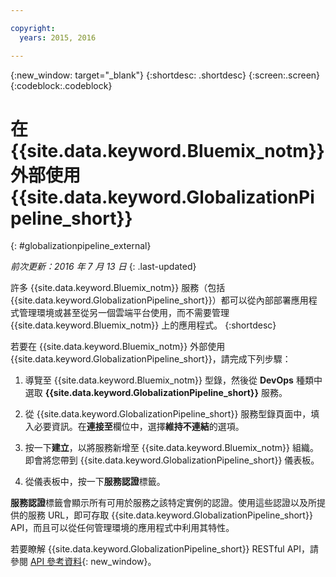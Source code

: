```yaml
---

copyright:
  years: 2015, 2016

---
```


{:new_window: target="_blank"}
{:shortdesc: .shortdesc}
{:screen:.screen}
{:codeblock:.codeblock}

# 在 {{site.data.keyword.Bluemix_notm}} 外部使用 {{site.data.keyword.GlobalizationPipeline_short}}
{: #globalizationpipeline_external}

*前次更新：2016 年 7 月 13 日*
{: .last-updated}

許多 {{site.data.keyword.Bluemix_notm}} 服務（包括 {{site.data.keyword.GlobalizationPipeline_short}}）都可以從內部部署應用程式管理環境或甚至從另一個雲端平台使用，而不需要管理 {{site.data.keyword.Bluemix_notm}} 上的應用程式。
{:shortdesc}

若要在 {{site.data.keyword.Bluemix_notm}} 外部使用 {{site.data.keyword.GlobalizationPipeline_short}}，請完成下列步驟：

1. 導覽至 {{site.data.keyword.Bluemix_notm}} 型錄，然後從 **DevOps** 種類中選取 **{{site.data.keyword.GlobalizationPipeline_short}}** 服務。

2. 從 {{site.data.keyword.GlobalizationPipeline_short}} 服務型錄頁面中，填入必要資訊。在**連接至**欄位中，選擇**維持不連結**的選項。

3. 按一下**建立**，以將服務新增至 {{site.data.keyword.Bluemix_notm}} 組織。即會將您帶到 {{site.data.keyword.GlobalizationPipeline_short}} 儀表板。

4. 從儀表板中，按一下**服務認證**標籤。  

**服務認證**標籤會顯示所有可用於服務之該特定實例的認證。使用這些認證以及所提供的服務 URL，即可存取 {{site.data.keyword.GlobalizationPipeline_short}} API，而且可以從任何管理環境的應用程式中利用其特性。

若要瞭解 {{site.data.keyword.GlobalizationPipeline_short}} RESTful API，請參閱 [API 參考資料](https://gp-rest.ng.bluemix.net/translate/swagger/index.html){: new_window}。
